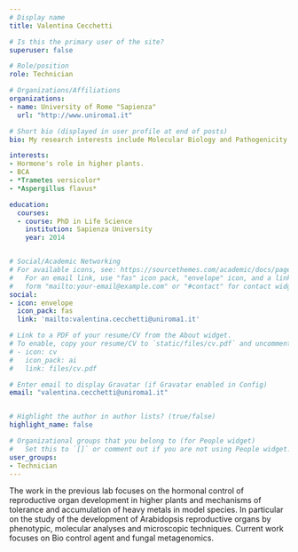 ```yaml
---
# Display name
title: Valentina Cecchetti

# Is this the primary user of the site?
superuser: false

# Role/position
role: Technician

# Organizations/Affiliations
organizations:
- name: University of Rome "Sapienza" 
  url: "http://www.uniroma1.it"

# Short bio (displayed in user profile at end of posts)
bio: My research interests include Molecular Biology and Pathogenicity Tests.

interests:
- Hormone's role in higher plants.
- BCA
- *Trametes versicolor*
- *Aspergillus flavus*

education:
  courses:
  - course: PhD in Life Science
    institution: Sapienza University
    year: 2014


# Social/Academic Networking
# For available icons, see: https://sourcethemes.com/academic/docs/page-builder/#icons
#   For an email link, use "fas" icon pack, "envelope" icon, and a link in the
#   form "mailto:your-email@example.com" or "#contact" for contact widget.
social:
- icon: envelope
  icon_pack: fas
  link: 'mailto:valentina.cecchetti@uniroma1.it'

# Link to a PDF of your resume/CV from the About widget.
# To enable, copy your resume/CV to `static/files/cv.pdf` and uncomment the lines below.
# - icon: cv
#   icon_pack: ai
#   link: files/cv.pdf

# Enter email to display Gravatar (if Gravatar enabled in Config)
email: "valentina.cecchetti@uniroma1.it"


# Highlight the author in author lists? (true/false)
highlight_name: false

# Organizational groups that you belong to (for People widget)
#   Set this to `[]` or comment out if you are not using People widget.
user_groups:
- Technician
---
```


<link rel="stylesheet" href="https://cdn.jsdelivr.net/gh/jpswalsh/academicons@1/css/academicons.min.css">


The work in the previous lab focuses on the hormonal control of reproductive organ development in higher plants and mechanisms of tolerance and accumulation of heavy metals in model species.
In particular on the study of the development of Arabidopsis reproductive organs by phenotypic, molecular analyses and microscopic techniques.
Current work focuses on Bio control agent and fungal metagenomics. 
